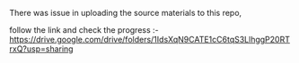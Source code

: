 There was issue in uploading the source materials to this repo,

follow the link and check the progress :- https://drive.google.com/drive/folders/1IdsXqN9CATE1cC6tqS3LlhggP20RTrxQ?usp=sharing
